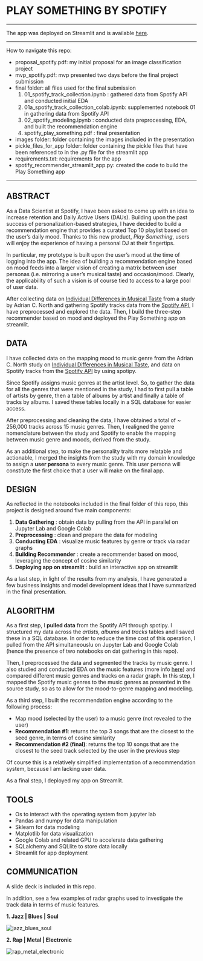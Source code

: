 # PLAY SOMETHING BY SPOTIFY

---

The app was deployed on Streamlit and is available [here](https://share.streamlit.io/vrizzati/engineering-spotify/main/play_something.py).

---

How to navigate this repo:
- proposal_spotify.pdf: my initial proposal for an image classification project 
- mvp_spotify.pdf: mvp presented two days before the final project submission
- final folder: all files used for the final submission
  1. 01_spotify_track_collection.ipynb : gathered data from Spotify API and conducted initial EDA
  2. 01a_spotify_track_collection_colab.ipynb: supplemented notebook 01 in gathering data from Spotify API
  3. 02_spotify_modeling.ipynb : conducted data preprocessing, EDA, and built the recommendation engine 
  4. spotify_play_something.pdf : final presentation
- images folder: folder containing the images included in the presentation
- pickle_files_for_app folder: folder containing the pickle files that have been referenced to in the .py file for the streamlit app
- requirements.txt: requirements for the app
- spotify_recommender_streamlit_app.py: created the code to build the Play Something app

---

## ABSTRACT
As a Data Scientist at Spotify, I have been asked to come up with an idea to increase retention and Daily Active Users (DAUs). Building upon the past success of personalization-based strategies, I have decided to build a recommendation engine that provides a curated Top 10 playlist based on the user’s daily mood. Thanks to this new product, *Play Something*, users will enjoy the experience of having a personal DJ at their fingertips.

In particular, my prototype is built upon the user’s mood at the time of logging into the app. The idea of building a recommendation engine based on mood feeds into a larger vision of creating a matrix between user personas (i.e. mirroring a user’s musical taste) and occasion/mood. Clearly, the applicability of such a vision is of course tied to access to a large pool of user data. 

After collecting data on [Individual Differences in Musical Taste](https://www.jstor.org/stable/10.5406/amerjpsyc.123.2.0199) from a study by Adrian C. North and gathering Spotify tracks data from the [Spotify API](https://developer.spotify.com/documentation/web-api/), I have preprocessed and explored the data. Then, I build the three-step recommender based on mood and deployed the Play Something app on streamlit. 

## DATA
I have collected data on the mapping mood to music genre from the Adrian C. North study on [Individual Differences in Musical Taste](https://www.jstor.org/stable/10.5406/amerjpsyc.123.2.0199), and data on Spotify tracks from the [Spotify API](https://developer.spotify.com/documentation/web-api/) by using spotipy.  

Since Spotify assigns music genres at the artist level. So, to gather the data for all the genres that were mentioned in the study, I had to first pull a table of artists by genre, then a table of albums by artist and finally a table of tracks by albums. I saved these tables locally in a SQL database for easier access.

After preprocessing and cleaning the data, I have obtained a total of ~ 256,000 tracks across 15 music genres. Then, I realigned the genre nomenclature between the study and Spotify to enable the mapping between music genre and moods, derived from the study. 

As an additional step, to make the personality traits more relatable and actionable, I merged the insights from the study with my domain knowledge to assign a **user persona** to every music genre. This user persona will constitute the first choice that a user will make on the final app.

## DESIGN
As reflected in the notebooks included in the final folder of this repo, this project is designed around five main components:
1. **Data Gathering** : obtain data by pulling from the API in parallel on Jupyter Lab and Google Colab 
2. **Preprocessing** : clean and prepare the data for modeling
3. **Conducting EDA** : visualize music features by genre or track via radar graphs
4. **Building Recommender** : create a recommender based on mood, leveraging the concept of cosine similarity
5. **Deploying app on streamlit** : build an interactive app on streamlit

As a last step, in light of the results from my analysis, I have generated a few business insights and model development ideas that I have summarized in the final presentation. 

## ALGORITHM
As a first step, I **pulled data** from the Spotify API through spotipy. I structured my data across the *artists*, *albums* and *tracks* tables and I saved these in a SQL database. In order to reduce the time cost of this operation, I pulled from the API simultaneouslu on Jupyter Lab and Google Colab (hence the presence of two notebooks on dat gathering in this repo).

Then, I preprocessed the data and segmented the tracks by music genre. I also studied and conducted EDA on the music features (more info [here](https://developer.spotify.com/documentation/web-api/reference/#category-tracks)) and compared different music genres and tracks on a radar graph. In this step, I mapped the Spotify music genres to the music genres as presented in the source study, so as to allow for the mood-to-genre mapping and modeling. 

As a third step, I built the recommendation engine according to the following process:
- Map mood (selected by the user) to a music genre (not revealed to the user)
- **Recommendation #1**: returns the top 3 songs that are the closest to the seed genre, in terms of cosine similarity
- **Recommendation #2 (final)**: returns the top 10 songs that are the closest to the seed track selected by the user in the previous step

Of course this is a relatively simplified implementation of a recommendation system, because I am lacking user data.

As a final step, I deployed my app on Streamlit. 

## TOOLS
- Os to interact with the operating system from jupyter lab
- Pandas and numpy for data manipulation
- Sklearn for data modeling
- Matplotlib for data visualization
- Google Colab and related GPU to accelerate data gathering
- SQLalchemy and SQLlite to store data locally
- Streamlit for app deployment

## COMMUNICATION
A slide deck is included in this repo. 

In addition, see a few examples of radar graphs used to investigate the track data in terms of music features.

**1. Jazz | Blues | Soul**

![jazz_blues_soul](https://user-images.githubusercontent.com/68084582/126735213-0885c172-cded-40ef-82d3-5a9f6fd7f098.jpg)


**2. Rap | Metal | Electronic**

![rap_metal_electronic](https://user-images.githubusercontent.com/68084582/126735300-beef2ea0-4f42-44d2-8cd6-e8f73a104f85.jpg)

